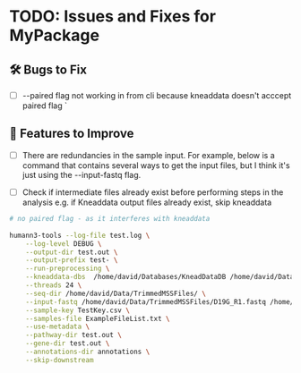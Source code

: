 

# TODO: Issues and Fixes for MyPackage

## 🛠️ Bugs to Fix
- [ ] --paired flag not working in from cli because kneaddata doesn't acccept paired flag
`

## 🔧 Features to Improve
- [ ] There are redundancies in the sample input. For example, below is a command
        that contains several ways to get the input files, but I think it's just using the --input-fastq flag.
- [ ] Check if intermediate files already exist before performing steps in the analysis
        e.g. if Kneaddata output files already exist, skip kneaddata


```bash
# no paired flag - as it interferes with kneaddata
	
humann3-tools --log-file test.log \
	--log-level DEBUG \
	--output-dir test.out \
	--output-prefix test- \
	--run-preprocessing \
	--kneaddata-dbs  /home/david/Databases/KneadDataDB /home/david/Databases/BT2ContaminantDB \
	--threads 24 \
	--seq-dir /home/david/Data/TrimmedMSSFiles/ \
	--input-fastq /home/david/Data/TrimmedMSSFiles/D19G_R1.fastq /home/david/Data/TrimmedMSSFiles/D19G_R2.fastq \
	--sample-key TestKey.csv \
	--samples-file ExampleFileList.txt \
	--use-metadata \
	--pathway-dir test.out \
	--gene-dir test.out \
	--annotations-dir annotations \
	--skip-downstream
